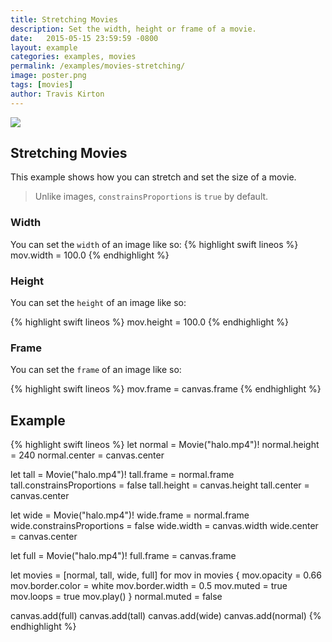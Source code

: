```yaml
---
title: Stretching Movies
description: Set the width, height or frame of a movie.
date:   2015-05-15 23:59:59 -0800
layout: example
categories: examples, movies
permalink: /examples/movies-stretching/
image: poster.png
tags: [movies]
author: Travis Kirton
---
```

![](stretching.png)

## Stretching Movies
This example shows how you can stretch and set the size of a movie.

> Unlike images, `constrainsProportions` is `true` by default.

### Width
You can set the `width` of an image like so:
{% highlight swift lineos %}
mov.width = 100.0
{% endhighlight %}

### Height
You can set the `height` of an image like so: 

{% highlight swift lineos %}
mov.height = 100.0
{% endhighlight %}

### Frame
You can set the `frame` of an image like so: 

{% highlight swift lineos %}
mov.frame = canvas.frame
{% endhighlight %}

## Example
{% highlight swift lineos %}
let normal = Movie("halo.mp4")!
normal.height = 240
normal.center = canvas.center

let tall = Movie("halo.mp4")!
tall.frame = normal.frame
tall.constrainsProportions = false
tall.height = canvas.height
tall.center = canvas.center

let wide = Movie("halo.mp4")!
wide.frame = normal.frame
wide.constrainsProportions = false
wide.width = canvas.width
wide.center = canvas.center

let full = Movie("halo.mp4")!
full.frame = canvas.frame

let movies = [normal, tall, wide, full]
for mov in movies {
    mov.opacity = 0.66
    mov.border.color = white
    mov.border.width = 0.5
    mov.muted = true
    mov.loops = true
    mov.play()
}
normal.muted = false

canvas.add(full)
canvas.add(tall)
canvas.add(wide)
canvas.add(normal)
{% endhighlight %}
